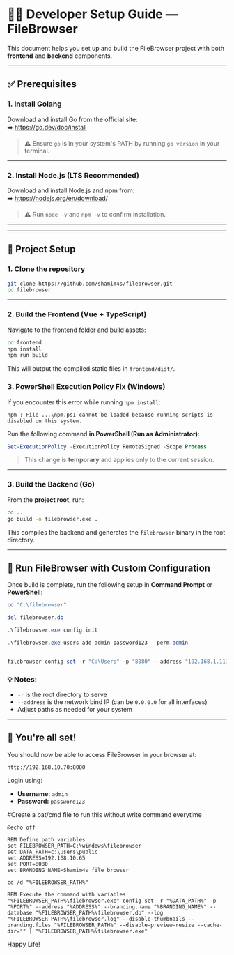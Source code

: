 # 🧑‍💻 Developer Setup Guide — FileBrowser

This document helps you set up and build the FileBrowser project with both **frontend** and **backend** components.

---

## ✅ Prerequisites

### 1. Install Golang
Download and install Go from the official site:  
➡️ https://go.dev/doc/install

> ⚠️ Ensure `go` is in your system's PATH by running `go version` in your terminal.

---

### 2. Install Node.js (LTS Recommended)
Download and install Node.js and npm from:  
➡️ https://nodejs.org/en/download/

> ⚠️ Run `node -v` and `npm -v` to confirm installation.

---

---

## 🧱 Project Setup

### 1. Clone the repository

```bash
git clone https://github.com/shamim4s/filebrowser.git
cd filebrowser
```

---

### 2. Build the Frontend (Vue + TypeScript)

Navigate to the frontend folder and build assets:

```bash
cd frontend
npm install
npm run build
```

This will output the compiled static files in `frontend/dist/`.


### 3. PowerShell Execution Policy Fix (Windows)

If you encounter this error while running `npm install`:
```
npm : File ...\npm.ps1 cannot be loaded because running scripts is disabled on this system.
```

Run the following command **in PowerShell (Run as Administrator)**:
```powershell
Set-ExecutionPolicy -ExecutionPolicy RemoteSigned -Scope Process
```

> This change is **temporary** and applies only to the current session.


---

### 3. Build the Backend (Go)

From the **project root**, run:

```bash
cd ..
go build -o filebrowser.exe .
```

This compiles the backend and generates the `filebrowser` binary in the root directory.

---

## 🚀 Run FileBrowser with Custom Configuration

Once build is complete, run the following setup in **Command Prompt** or **PowerShell**:

```powershell
cd "C:\filebrowser"

del filebrowser.db

.\filebrowser.exe config init

.\filebrowser.exe users add admin password123 --perm.admin


filebrowser config set -r "C:\Users" -p "8080" --address "192.168.1.117" --branding.name "my name" --database "e:\filebrowser\filebrowser.db" --log "e:\filebrowser\filebrowser.log" --disable-thumbnails --branding.files "e:\filebrowser" --disable-preview-resize --cache-dir="" | filebrowser.exe

```

### 💡 Notes:
- `-r` is the root directory to serve
- `--address` is the network bind IP (can be `0.0.0.0` for all interfaces)
- Adjust paths as needed for your system

---

## 🏁 You're all set!

You should now be able to access FileBrowser in your browser at:
```
http://192.168.10.70:8080
```

Login using:
- **Username:** `admin`
- **Password:** `password123`

#Create a bat/cmd file to run this without write command everytime
```
@echo off

REM Define path variables
set FILEBROWSER_PATH=C:\windows\filebrowser
set DATA_PATH=c:\users\public
set ADDRESS=192.168.10.65
set PORT=8080
set BRANDING_NAME=Shamim4s file browser

cd /d "%FILEBROWSER_PATH%"

REM Execute the command with variables
"%FILEBROWSER_PATH%\filebrowser.exe" config set -r "%DATA_PATH%" -p "%PORT%" --address "%ADDRESS%" --branding.name "%BRANDING_NAME%" --database "%FILEBROWSER_PATH%\filebrowser.db" --log "%FILEBROWSER_PATH%\filebrowser.log" --disable-thumbnails --branding.files "%FILEBROWSER_PATH%" --disable-preview-resize --cache-dir="" | "%FILEBROWSER_PATH%\filebrowser.exe"

```



Happy Life!
